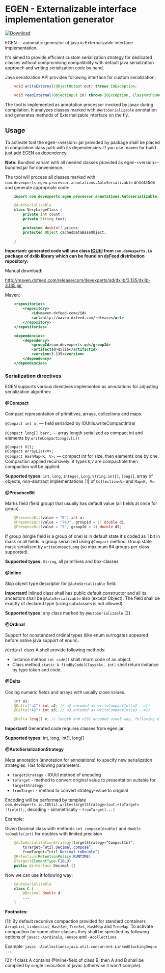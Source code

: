 
# EGEN - Externalizable interface implementation generator

[ ![Download](https://api.bintray.com/packages/devexperts/Maven/egen/images/download.svg) ](https://bintray.com/devexperts/Maven/egen/_latestVersion)

EGEN -- automatic generator of java.io.Externalizable interface implementation.

It's aimed to provide efficient custom serialization strategy for dedicated classes without compromising compatibility with
default java serialization approach and writing serialization code by hand.

Java serialization API provides following interface for custom serialization:

````java
    void writeExternal(ObjectOutput out) throws IOException;

    void readExternal(ObjectInput in) throws IOException, ClassNotFoundException;
````

The tool is implemented as annotation processor invoked by javac during compilation. It analyzes classes marked with
`@AutoSerializable` annotation and generates methods of Externalizable interface on the fly.


## Usage


To activate tool the egen-\<version\>.jar provided by package shall be placed in compilation class path with its dependencies. 
If you use maven for build just add EGEN as dependency. 

**Note:** Bundled variant with all needed classes provided as egen-\<version\>-bundled.jar for convenience.  

The tool will process all classes marked with `com.devexperts.egen.processor.annotations.AutoSerializable` annotation and generate appropriate code:

````java
    import com.devexperts.egen.processor.annotations.Autoserializable;

    @AutoSerializable
    class VeryLargeClass {
        private int count;
        private String text;

        protected double[] prices;
        protected Object cachedDataBaseObject;
        ...
    }
````


**Important: generated code will use class [IOUtil](http://docs.dxfeed.com/dxlib/api/com/devexperts/io/IOUtil.html) from `com.devexperts.io` package of dxlib library which can be found on [dxFeed](http://www.dxfeed.com/) distribution repository:**

Manual download:

<http://maven.dxfeed.com/release/com/devexperts/qd/dxlib/3.135/dxlib-3.135.jar>

Maven:

```xml
    <repositories>
        <repository>
            <id>maven-dxfeed-com</id>
            <url>http://maven.dxfeed.com/release</url>
        </repository>
    </repositories>

    <dependencies>
        <dependency>
            <groupId>com.devexperts.qd</groupId>
            <artifactId>dxlib</artifactId>
            <version>3.135</version>
        </dependency>
    </dependencies>
```  

### Serialization directives

EGEN supports various directives implemented as annotations for adjusting serialization algorithm:

#### @Compact

Compact representation of primitives, arrays, collections and maps.

`@Compact int a;` — field serialized by IOUtils.writeCompactInt(a)

`@Compact long[] barr;` — array length serialized as compact int and elements by `writeCompactLong(v[i])`

`@Compact V[];`  
`@Compact ArrayList<V>;`  
`@Compact HashMap<K, V>;` — compact int for size, then elements one by one. Compaction applied recursively: if types `K`,`V` are compactible then compaction will be applied.

**Supported types:** `int`, `long`, `Integer`, `Long`, `String`, `int[]`, `long[]`, array of objects, non-abstract implementations [1] of `Collection<V>` and `Map<K, V>`.

#### @PresenceBit

Marks field (field group) that usually has default value (all fields at once for group).

````java
    @PresenceBit(value = "6") int a;
    @PresenceBit(value = "7e3", groupId = 1) double d1;
    @PresenceBit(value = "5", groupId = 1) double d2;
````

If group (single field is a group of one) is in default state it's coded as 1 bit in mask or all fields in group serialized using `@Compact` method. Group state mask serialized by `writeCompactLong` (so maximum 64 groups per class supported).

**Supported types:** `String`, all primitives and box-classes

#### @Inline

Skip object type descriptor for `@AutoSerializable` field.

**Important!** Inlined class shall has public default constructor and all its ancestors shall be `@AutoSerializable` also (except Object). The field shall be exactly of declared type (using subclasses is not allowed).

**Supported types:** any class marked by `@AutoSerializable` [2]

#### @Ordinal

Support for nonstandard ordinal types (like enum surrogates appeared before native java support of enum).

`@Ordinal` class A shell provide following methods:

* Instance method `int code()` shall return code of an object.
* Class method `static A findByCode(Class<A>, int)` shell return instance by type token and code.

#### @Delta

Coding numeric fields and arrays with usually close values.

````java
    int a1;
    @Delta("a1") int a2; // a2 encoded as writeCompactInt(a2 - a1)
    @Delta("42") int a3; // a3 encoded as writeCompactInt(a3 - 42)

    @Delta long[] v; // length and v[0] encoded usual way, following elements as writeCompactLong(v[i]-v[i-1])
````
**Important!** Generated code requires classes from egen.jar.

**Supported types:** int, long, int[], long[]

#### @AutoSerializationStrategy

Meta annotation (annotation for annotations) to specify new serialization strategies.
Has following parameters:

* `targetStrategy` - IOUtil method of encoding
* `toTarget` - method to convert original value to presentation suitable for `targetStrategy`
* `fromTarget` - method to convert strategy-value to original

Encoding will be performed by template `com.devexperts.io.IOUtil.write<targetStrategy>(out,<toTarget>(field));`, decoding - simmetrically - `fromTarget(...)`

Example: 

Given Decimal class with methods `int compose(double)` and `double toDouble(int)` for doubles with limited precision

````java
    @AutoSerializationStrategy(targetStrategy=”CompactInt”,
        toTarget=”util.Decimal.compose”,
        fromTarget=”util.Decimal.toDouble”)
    @Retention(RetentionPolicy.RUNTIME)
    @Target(ElementType.FIELD)
    public @interface Decimal {}

````
Now we can use it following way:

```java
    @AutoSerializable 
    class C {
        @Decimal double d;
        ...
    }
```


**Footnotes:**

[1]: By default recursive compaction provided for standard containers `ArrayList`, `LinkedList`, `HashSet`, `TreeSet`, `HashMap` and `TreeMap`. To activate compaction for some other classes they shall be specified by following options of `javac`: `-Aordinals`, `-Amaps` and `-Acollections`.

Example: `javac -Acollections=java.util.concurrent.LinkedBlockingDeque ...`

[2]: If class A contains  @Inline-field of class B, then A and B shall be compiled by single invocation of javac (otherwise it won't compile). 
